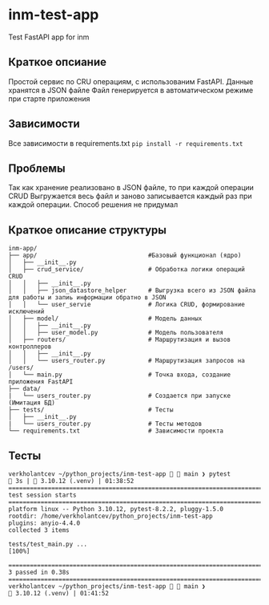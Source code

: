 # inm-test-app
Test FastAPI app for inm

## Краткое опсиание
Простой сервис по CRU операциям, с использованим FastAPI. Данные хранятся в JSON файле Файл генерируется в автоматическом режиме при старте приложения

## Зависимости
Все зависимости в requirements.txt 
```pip install -r requirements.txt```

## Проблемы
Так как хранение реализовано в JSON файле, то при каждой операции CRUD Выгружается весь файл и заново записывается каждый раз при каждой операции. Способ решения не придумал

## Краткое описание структуры
```
inm-app/
├── app/                               #Базовый функционал (ядро)
│   ├── __init__.py          
│   ├── crud_service/                  # Обработка логики операций CRUD 
│   │   ├── __init__.py
│   │   ├── json_datastore_helper      # Выгрузка всего из JSON файла для работы и запиь информации обратно в JSON
│   │   └── user_servie                # Логика CRUD, формирование исключений
│   ├── model/                         # Модель данных
│   │   ├── __init__.py
│   │   ├── user_model.py              # Модель пользователя 
│   ├── routers/                       # Маршрутизация и вызов контроллеров 
│   │   ├── __init__.py
│   │   └── users_router.py            # Маршрутизация запросов на /users/
│   └── main.py                        # Точка входа, создание приложения FastAPI 
├── data/
|   └── users_router.py                # Создается при запуске (Имитация БД)
├── tests/                             # Тесты
│   ├── __init__.py
|   └── users_router.py                # Тесты методов
└── requirements.txt                   # Зависимости проекта
```

## Тесты 
```
verkholantcev ~/python_projects/inm-test-app   main ❯ pytest                                                                                                                                                                                                               3s |  3.10.12 (.venv) | 01:38:52 
============================================================================================================================================= test session starts ==============================================================================================================================================
platform linux -- Python 3.10.12, pytest-8.2.2, pluggy-1.5.0
rootdir: /home/verkholantcev/python_projects/inm-test-app
plugins: anyio-4.4.0
collected 3 items                                                                                                                                                                                                                                                                                              

tests/test_main.py ...                                                                                                                                                                                                                                                                                   [100%]

============================================================================================================================================== 3 passed in 0.38s ===============================================================================================================================================
verkholantcev ~/python_projects/inm-test-app   main ❯                                                                                                                                                                                                                             3.10.12 (.venv) | 01:41:52 
```

